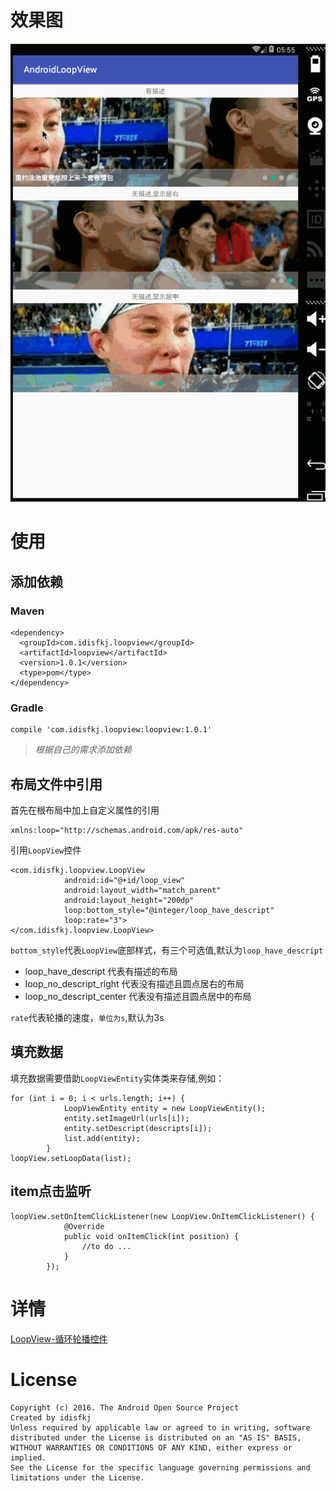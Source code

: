 # 效果图

![效果图](https://github.com/idisfkj/AndroidLoopView/raw/master/images/loopView.gif)

# 使用

## 添加依赖

### Maven

```
<dependency>
  <groupId>com.idisfkj.loopview</groupId>
  <artifactId>loopview</artifactId>
  <version>1.0.1</version>
  <type>pom</type>
</dependency>
```

### Gradle

```
compile 'com.idisfkj.loopview:loopview:1.0.1'
```

>*根据自己的需求添加依赖*

## 布局文件中引用
首先在根布局中加上自定义属性的引用

```
xmlns:loop="http://schemas.android.com/apk/res-auto"
```
引用`LoopView`控件

```
<com.idisfkj.loopview.LoopView
            android:id="@+id/loop_view"
            android:layout_width="match_parent"
            android:layout_height="200dp"
            loop:bottom_style="@integer/loop_have_descript"
            loop:rate="3">
</com.idisfkj.loopview.LoopView>
```

`bottom_style`代表`LoopView`底部样式，有三个可选值,默认为`loop_have_descript`

* loop_have_descript 代表有描述的布局
* loop_no_descript_right 代表没有描述且圆点居右的布局
* loop_no_descript_center 代表没有描述且圆点居中的布局

`rate`代表轮播的速度，`单位为s`,默认为3s

## 填充数据
填充数据需要借助`LoopViewEntity`实体类来存储,例如：

```
for (int i = 0; i < urls.length; i++) {
            LoopViewEntity entity = new LoopViewEntity();
            entity.setImageUrl(urls[i]);
            entity.setDescript(descripts[i]);
            list.add(entity);
        }
loopView.setLoopData(list);
```

## item点击监听

```
loopView.setOnItemClickListener(new LoopView.OnItemClickListener() {
            @Override
            public void onItemClick(int position) {
                //to do ...
            }
        });
```
# 详情

[LoopView-循环轮播控件](http://idisfkj.github.io/2016/08/09/LoopView-%E5%BE%AA%E7%8E%AF%E8%BD%AE%E6%92%AD%E6%8E%A7%E4%BB%B6/)

# License

```
Copyright (c) 2016. The Android Open Source Project
Created by idisfkj
Unless required by applicable law or agreed to in writing, software
distributed under the License is distributed on an "AS IS" BASIS,
WITHOUT WARRANTIES OR CONDITIONS OF ANY KIND, either express or implied.
See the License for the specific language governing permissions and
limitations under the License.
```



